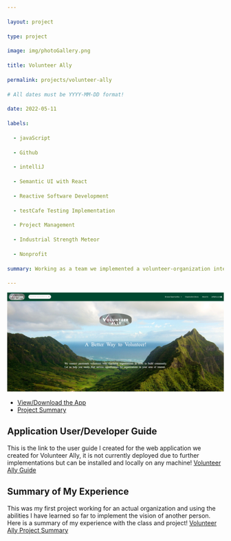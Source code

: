 ```yaml
---

layout: project

type: project

image: img/photoGallery.png

title: Volunteer Ally

permalink: projects/volunteer-ally

# All dates must be YYYY-MM-DD format!

date: 2022-05-11

labels:

  - javaScript

  - Github

  - intelliJ

  - Semantic UI with React

  - Reactive Software Development

  - testCafe Testing Implementation

  - Project Management

  - Industrial Strength Meteor

  - Nonprofit

summary: Working as a team we implemented a volunteer-organization interface with the overall purpose of increasing volunteer hours in Hawaii.

---
```


<div class="ui large rounded images">

  <img class="ui image" src="../img/volunteerAllyLanding.png">

</div>

  - [View/Download the App](#application-userdeveloper-guide)
  - [Project Summary](#summary-of-my-experience)


## Application User/Developer Guide

This is the link to the user guide I created for the web application we created for Volunteer Ally, it is not currently deployed due to further implementations but can be installed and locally on any machine! [Volunteer Ally Guide](https://uh-manoa-meteorites.github.io/)

## Summary of My Experience

This was my first project working for an actual organization and using the abilities I have learned so far to implement the vision of another person. Here is a summary of my experience with the class and project! [Volunteer Ally Project Summary](https://nicholasbcarr.github.io/essays/nonprofit-software-engineer.html)



